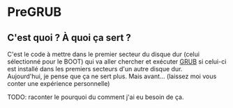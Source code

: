 # PreGRUB

## C'est quoi ? À quoi ça sert ?

C'est le code à mettre dans le premier secteur du disque dur (celui sélectionné pour le BOOT) qui va aller chercher et exécuter [GRUB](https://www.gnu.org/software/grub/) si celui-ci est installé dans les premiers secteurs d'un autre disque dur.  
Aujourd'hui, je pense que ça ne sert plus. Mais avant… (laissez moi vous conter une expérience personnelle)

TODO: raconter le pourquoi du comment j'ai eu besoin de ça.
